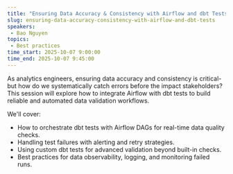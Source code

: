 ```yaml
---
title: "Ensuring Data Accuracy & Consistency with Airflow and dbt Tests"
slug: ensuring-data-accuracy-consistency-with-airflow-and-dbt-tests
speakers:
 - Bao Nguyen
topics:
 - Best practices
time_start: 2025-10-07 9:00:00
time_end: 2025-10-07 9:45:00
---
```


As analytics engineers, ensuring data accuracy and consistency is critical-but how do we systematically catch errors before the impact stakeholders? This session will explore how to integrate Airflow with dbt tests to build reliable and automated data validation workflows. 

We'll cover: 
- How to orchestrate dbt tests with Airflow DAGs for real-time data quality checks.
- Handling test failures with alerting and retry strategies.
- Using custom dbt tests for advanced validation beyond built-in checks. 
- Best practices for data observability, logging, and monitoring failed runs.